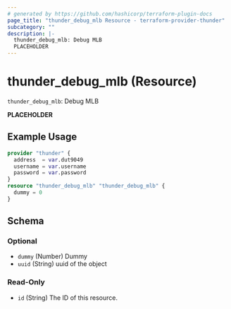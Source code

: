 ```yaml
---
# generated by https://github.com/hashicorp/terraform-plugin-docs
page_title: "thunder_debug_mlb Resource - terraform-provider-thunder"
subcategory: ""
description: |-
  thunder_debug_mlb: Debug MLB
  PLACEHOLDER
---
```


# thunder_debug_mlb (Resource)

`thunder_debug_mlb`: Debug MLB

__PLACEHOLDER__

## Example Usage

```terraform
provider "thunder" {
  address  = var.dut9049
  username = var.username
  password = var.password
}
resource "thunder_debug_mlb" "thunder_debug_mlb" {
  dummy = 0
}
```

<!-- schema generated by tfplugindocs -->
## Schema

### Optional

- `dummy` (Number) Dummy
- `uuid` (String) uuid of the object

### Read-Only

- `id` (String) The ID of this resource.


